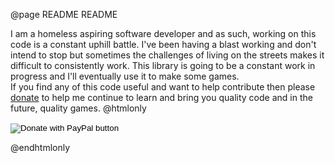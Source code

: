 @page README README

I am a homeless aspiring software developer and as such, working on this code
is a constant uphill battle.  I've been having a blast working and don't
intend to stop but sometimes the challenges of living on the streets makes
it difficult to consistently work.
This library is going to be a constant work in progress
and I'll eventually use it to make some games.<br>
If you find any of this code useful and want to help contribute then please
<a href=donate.html>donate</a> to help me continue to learn and bring you
quality code and in the future, quality games.
@htmlonly
<form action="https://www.paypal.com/cgi-bin/webscr" method="post" target="_top">
<input type="hidden" name="cmd" value="_s-xclick" />
<input type="hidden" name="hosted_button_id" value="GPLSYT2PMQQTJ" />
<input type="image" src="https://www.paypalobjects.com/en_US/i/btn/btn_donateCC_LG.gif" border="0" name="submit" title="PayPal - The safer, easier way to pay online!" alt="Donate with PayPal button" />
<img alt="" border="0" src="https://www.paypal.com/en_US/i/scr/pixel.gif" width="1" height="1" />
</form>
@endhtmlonly
